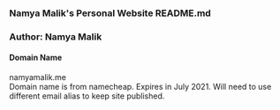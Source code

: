 ### Namya Malik's Personal Website README.md
### Author: Namya Malik

#### Domain Name
namyamalik.me  
Domain name is from namecheap. Expires in July 2021. Will need to use different email alias to keep site published.
